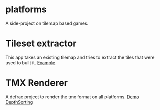 # platforms
A side-project on tilemap based games.

# Tileset extractor
This app takes an existing tilemap and tries to extract the tiles that were used to built it.
[Example](http://cache.andre-michelle.com/tools/html/tileset-extractor.html)

# TMX Renderer
A defrac project to render the tmx format on all platforms.
[Demo](http://cache.andre-michelle.com/applications/platformer/)
[DepthSorting](http://cache.andre-michelle.com/applications/platformer/#DepthSorting)